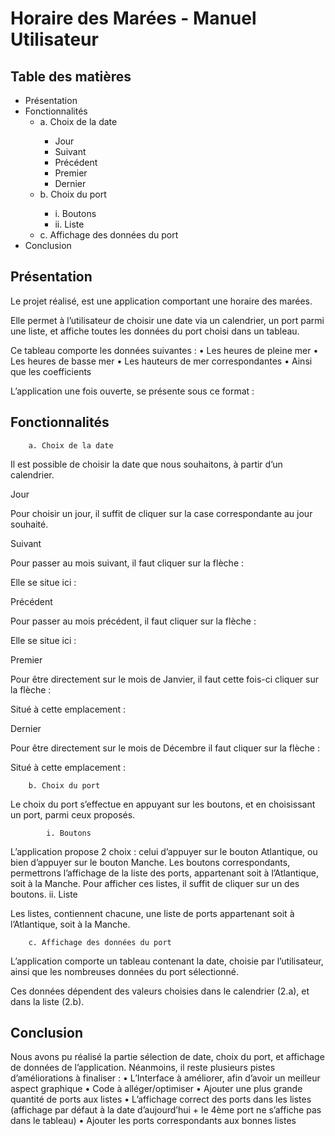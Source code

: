 # Horaire des Marées - Manuel Utilisateur

## Table des matières
<ul>
    <li>Présentation</li>
   <li> Fonctionnalités
       <ul>
        <li>a. Choix de la date</li>
           <ul>
            <li>Jour</li>
            <li>Suivant</li>
            <li>Précédent</li>
            <li>Premier</li>
            <li>Dernier</li>
           </ul>    
        <li>b. Choix du port</li>
           <ul> 
            <li>i. Boutons</li>
            <li>ii. Liste</li>
           </ul>    
        <li>c. Affichage des données du port</li>
       </ul>    
    <li>Conclusion
</ul>

## Présentation

Le projet réalisé, est une application comportant une horaire des marées.

Elle permet à l’utilisateur de choisir une date via un calendrier, un port parmi une liste, et affiche toutes les données du port choisi dans un tableau. 

Ce tableau comporte les données suivantes : 
    • Les heures de pleine mer
    • Les heures de basse mer
    • Les hauteurs de mer correspondantes
    • Ainsi que les coefficients


L’application une fois ouverte, se présente sous ce format : 

## Fonctionnalités
        a. Choix de la date

Il est possible de choisir la date que nous souhaitons, à partir d’un calendrier.


Jour

Pour choisir un jour, il suffit de cliquer sur la case correspondante au jour souhaité.

Suivant

Pour passer au mois suivant, il faut cliquer sur la flèche : 

Elle se situe ici : 

Précédent

Pour passer au mois précédent, il faut cliquer sur la flèche : 


Elle se situe ici : 

Premier

Pour être directement sur le mois de Janvier, il faut cette fois-ci cliquer sur la flèche :

Situé à cette emplacement : 

Dernier

Pour être directement sur le mois de Décembre il faut cliquer sur la flèche :

Situé à cette emplacement : 





        b. Choix du port

Le choix du port s’effectue en appuyant sur les boutons, et en choisissant un port, parmi ceux proposés.


            i. Boutons

L’application propose 2 choix : celui d’appuyer sur le bouton Atlantique, ou bien d’appuyer sur le bouton Manche.
Les boutons correspondants, permettrons l’affichage de la liste des ports, appartenant soit à l’Atlantique, soit à la Manche.
Pour afficher ces listes, il suffit de cliquer sur un des boutons.
            ii. Liste

Les listes, contiennent chacune, une liste de ports appartenant soit à l’Atlantique, soit à la Manche.


        c. Affichage des données du port

L’application comporte un tableau contenant la date, choisie par l’utilisateur, ainsi que les nombreuses données du port sélectionné.

Ces données dépendent des valeurs choisies dans le calendrier (2.a), et dans la liste (2.b).


## Conclusion

Nous avons pu réalisé la partie sélection de date, choix du port, et affichage de données de l’application.
Néanmoins, il reste plusieurs pistes d’améliorations à finaliser :
    • L’Interface à améliorer, afin d’avoir un meilleur aspect graphique
    • Code à alléger/optimiser
    • Ajouter une plus grande quantité de ports aux listes
    • L’affichage correct des ports dans les listes (affichage par défaut à la date d’aujourd’hui + le 4ème port ne s’affiche pas dans le tableau)
    • Ajouter les ports correspondants aux bonnes listes
      
